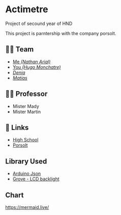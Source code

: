 # Actimetre
Project of secound year of HND

This project is parntership with the company porsolt.

## 👨‍🎓 Team
- [Me *(Nathan Arial)*](https://github.com/MrRoiPanda)
- [You *(Hugo Monchatre)*](https://github.com/OxKilD)
- [*Denia*]()
- [*Matias*]()

## 👩‍🏫 Professor
- Mister Mady
- Mister Martin

## 🔗 Links
- [High School](https://chevrollier.paysdelaloire.e-lyco.fr)
- [Porsolt](https://www.porsolt.com/)

## Library Used
- [Arduino Json](https://arduinojson.org/)
- [Grove - LCD backlight](https://github.com/Seeed-Studio/Grove_LCD_RGB_Backlight)


## Chart
https://mermaid.live/
